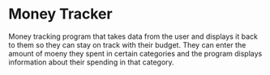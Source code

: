 # Money Tracker

Money tracking program that takes data from the user and displays it back to them so they can stay on track with their budget.
They can enter the amount of moeny they spent in certain categories and the program displays information about their spending in that category.
